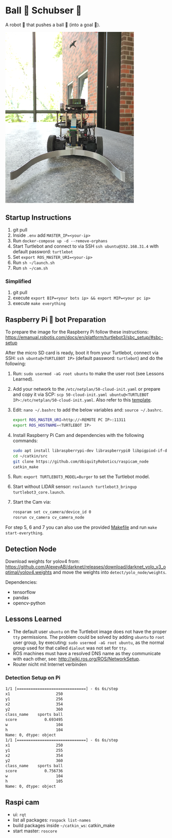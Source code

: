 # Ball 🥎 Schubser 🤖

A robot 🤖 that pushes a ball 🥎 (into a goal 🥅).

[<img src="media/ball-schubser_front_1.jpg" width="400"/>](media/ball-schubser_front_1.jpg)

## Startup Instructions

1. git pull
2. Inside `.env` add `MASTER_IP=<your-ip>`
3. Run `docker-compose up -d --remove-orphans`
4. Start Turtlebot and connect to via SSH `ssh ubuntu@192.168.31.4` with default password: `turtlebot`
5. Set `export ROS_MASTER_URI=<your-ip>`
6. Run `sh ~/launch.sh`
7. Run `sh ~/cam.sh`
 
### Simplified

1. git pull
2. execute `export BIP=<your bots ip> && export MIP=<your pc ip>`
3. execute `make everything`

## Raspberry Pi 🐢 bot Preparation

To prepare the image for the Raspberry Pi follow these instructions: https://emanual.robotis.com/docs/en/platform/turtlebot3/sbc_setup/#sbc-setup

After the micro SD card is ready, boot it from your Turtlebot, connect via SSH: `ssh ubuntu@<TURTLEBOT IP>` (default password: `turtlebot`) and do the following:

1. Run: `sudo usermod -aG root ubuntu` to make the user root (see Lessons Learned).
2. Add your network to the `/etc/netplan/50-cloud-init.yaml` or prepare and copy it via SCP: `scp 50-cloud-init.yaml ubuntu@<TURTLEBOT IP>:/etc/netplan/50-cloud-init.yaml`. Also refer to this [template](turtlebot/50-cloud-init.yaml).
3. Edit: `nano ~/.bashrc` to add the below variables and: `source ~/.bashrc`.
   
   ```bash
   export ROS_MASTER_URI=http://<REMOTE PC IP>:11311
   export ROS_HOSTNAME=<TURTLEBOT IP>
   ```

4. Install Raspberry Pi Cam and dependencies with the following commands:
   
   ```bash
   sudo apt install libraspberrypi-dev libraspberrypi0 libpigpiod-if-dev ros-noetic-compressed-image-transport ros-noetic-camera-info-manager ros-noetic-diagnostic-updater
   cd ~/catkin/src
   git clone https://github.com/UbiquityRobotics/raspicam_node
   catkin_make
   ```

5. Run: `export TURTLEBOT3_MODEL=Burger` to set the Turtlebot model.
6. Start without LIDAR sensor: `roslaunch turtlebot3_bringup turtlebot3_core.launch`.
7. Start the Cam via:
   
   ```bash
   rosparam set cv_camera/device_id 0
   rosrun cv_camera cv_camera_node
   ```

For step 5, 6 and 7 you can also use the provided [Makefile](Makefile) and run `make start-everything`.

## Detection Node

Download weights for yolov4 from: https://github.com/AlexeyAB/darknet/releases/download/darknet_yolo_v3_optimal/yolov4.weights and move the weights into `detect/yolo_node/weights`.

Dependencies:
* tensorflow
* pandas
* opencv-python

## Lessons Learned

* The default user `ubuntu` on the Turtlebot image does not have the proper `tty` permissions. The problem could be solved by adding `ubuntu` to `root` user group, by executing: `sudo usermod -aG root ubuntu`, as the normal group used for that called `dialout` was not set for `tty`.
* ROS machines must have a resolved DNS name as they communicate with each other, see: http://wiki.ros.org/ROS/NetworkSetup.
* Router nicht mit Internet verbinden

### Detection Setup on Pi
```
1/1 [==============================] - 6s 6s/step
x1                    250
y1                    256
x2                    354
y2                    360
class_name    sports ball
score            0.693495
w                     104
h                     104
Name: 0, dtype: object
1/1 [==============================] - 6s 6s/step
x1                    250
y1                    255
x2                    354
y2                    360
class_name    sports ball
score            0.756736
w                     104
h                     105
Name: 0, dtype: object
```

## Raspi cam

- ui: `rqt`
- list all packages: `rospack list-names`
- build packages inside `~/catkin_ws`: catkin_make
- start master: `roscore`